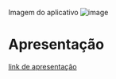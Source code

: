 Imagem do aplicativo
![image](https://github.com/user-attachments/assets/4d83d74e-d03d-46d9-bef5-185aac6e14f7)



# Apresentação
[link de apresentação](https://www.canva.com/design/DAGkXxmWisU/Ht_pl3sDa6zkr81tv6Mhog/edit)
